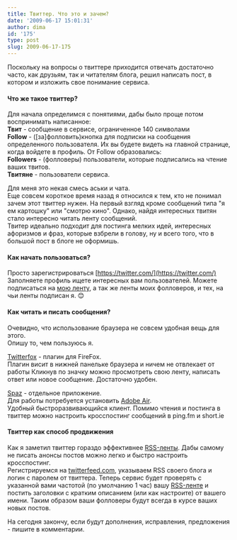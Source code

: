 ```yaml
---
title: Твиттер. Что это и зачем?
date: '2009-06-17 15:01:31'
author: dima
id: '175'
type: post
slug: 2009-06-17-175
---
```


Поскольку на вопросы о твиттере приходится отвечать достаточно часто, как друзьям, так и читателям блога, решил написать пост, в котором и изложить свое понимание сервиса.

#### Что же такое твиттер?

  
Для начала определимся с понятиями, дабы было проще потом воспринимать написанное:  
**Твит** - сообщение в сервисе, ограниченное 140 символами  
**Follow** - (\[за\]фолловить)кнопка для подписки на сообщения определенного пользователя. Их вы будете видеть на главной странице, когда войдете в профиль. От Follow образовались:  
**Followers** - (фолловеры) пользователи, которые подписались на чтение ваших твитов.  
**Твитяне** - пользователи сервиса.

Для меня это некая смесь аськи и чата.  
Еще совсем короткое время назад я относился к тем, кто не понимал зачем этот твиттер нужен. На первый взгляд кроме сообщений типа "я ем картошку" или "смотрю кино". Однако, найдя интересных твитян стало интересно читать ленту сообщений.  
Твитер идеально подходит для постинга мелких идей, интересных афоризмов и фраз, которые взбрели в голову, ну и всего того, что в большой пост в блоге не оформишь.

#### Как начать пользоваться?

  
Просто зарегистрироваться [https://twitter.com/](https://twitter.com/)  
Заполняете профиль ищете интересных вам пользователей. Можете подписаться на [мою ленту](http://twitter.com/dpolyakov), а так же ленты моих фолловеров, и тех, на чьи ленты подписан я. 😊

#### Как читать и писать сообщения?

  
Очевидно, что использование браузера не совсем удобная вещь для этого.  
Опишу то, чем пользуюсь я.

[Twitterfox](http://twitterfox.net/) - плагин для FireFox.  
Плагин висит в нижней панельке браузера и ничем не отвлекает от работы Кликнув по значку можно просмотреть свою ленту, написать ответ или новое сообщение. Достаточно удобен.

[Spaz](http://funkatron.com/spaz/#desktop-download) - отдельное приложение.  
Для работы потребуется установить [Adobe Air](http://get.adobe.com/ru/air/).  
Удобный быстроразвивающийся клиент. Помимо чтения и постинга в твиттер можно настроить кросспостинг сообщений в ping.fm и short.ie

#### Твиттер как способ продвижения

  
Как я заметил твиттер гораздо эффективнее [RSS-ленты](http://feeds2.feedburner.com/polyakov/). Дабы самому не писать анонсы постов можно легко и быстро настроить кросспостинг.  
Регистрируемся на [twitterfeed.com](http://twitterfeed.com), указываем RSS своего блога и логин с паролем от твиттера. Теперь сервис будет проверять с указанной вами частотой (по умолчанию 1 час) вашу [RSS-лентe](http://feeds2.feedburner.com/polyakov/) и постить заголовки с кратким описанием (или как настроите) от вашего имени. Таким образом ваши фолловеры будут всегда в курсе ваших новых постов.

На сегодня закончу, если будут дополнения, исправления, предложения - пишите в комментарии.